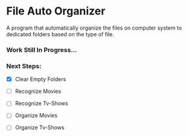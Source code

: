 # File Auto Organizer

A program that automatically organize the files on computer system to dedicated folders based on the type of file.



### Work Still In Progress...



### Next Steps:

- [x] Clear Empty Folders
- [ ] Recognize Movies
- [ ] Recognize Tv-Shows
- [ ] Organize Movies
- [ ] Organize Tv-Shows






